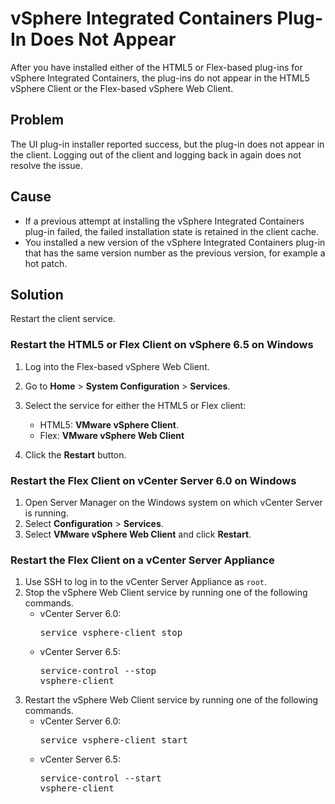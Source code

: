 # vSphere Integrated Containers Plug-In Does Not Appear #

After you have installed either of the HTML5 or Flex-based plug-ins for vSphere Integrated Containers, the plug-ins do not appear in the HTML5 vSphere Client or the Flex-based vSphere Web Client.

## Problem ##

The UI plug-in installer reported success, but the plug-in does not appear in the client. Logging out of the client and logging back in again does not resolve the issue.

## Cause ##

- If a previous attempt at installing the vSphere Integrated Containers plug-in failed, the failed installation state is retained in the client cache.
- You installed a new version of the vSphere Integrated Containers plug-in that has the same version number as the previous version, for example a hot patch.

## Solution ##

Restart the client service.

### Restart the HTML5 or Flex Client on vSphere 6.5 on Windows ###

1. Log into the Flex-based vSphere Web Client.
2. Go to **Home** > **System Configuration** > **Services**.
3. Select the service for either the HTML5 or Flex client:

   - HTML5: **VMware vSphere Client**.
   - Flex: **VMware vSphere Web Client**
3. Click the **Restart** button.

### Restart the Flex Client on vCenter Server 6.0 on Windows ###

1. Open Server Manager on the Windows system on which vCenter Server is running.
2. Select **Configuration** > **Services**.
3. Select **VMware vSphere Web Client** and click **Restart**.

### Restart the Flex Client on a vCenter Server Appliance ###

1. Use SSH to log in to the vCenter Server Appliance as `root`.
2. Stop the vSphere Web Client service by running one of the following commands.
   - vCenter Server 6.0: <pre>service vsphere-client stop</pre>
   - vCenter Server 6.5: <pre>service-control --stop vsphere-client</pre>
3. Restart the vSphere Web Client service by running one of the following commands.
   - vCenter Server 6.0:<pre>service vsphere-client start</pre>
   - vCenter Server 6.5: <pre>service-control --start vsphere-client</pre>


